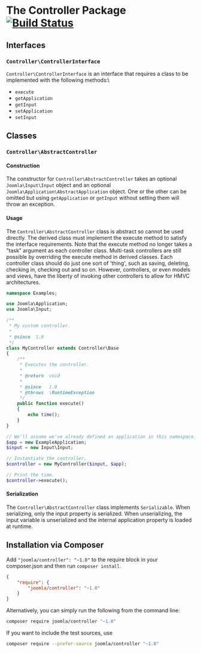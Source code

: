 # The Controller Package [![Build Status](https://ci.joomla.org/api/badges/joomla-framework/controller/status.svg)](https://ci.joomla.org/joomla-framework/controller)

## Interfaces

### `Controller\ControllerInterface`

`Controller\ControllerInterface` is an interface that requires a class to be implemented with the following methods:\

- `execute`
- `getApplication`
- `getInput`
- `setApplication`
- `setInput`

## Classes

### `Controller\AbstractController`

#### Construction

The constructor for `Controller\AbstractController` takes an optional `Joomla\Input\Input` object and an optional `Joomla\Application\AbstractApplication` object. One or the other can be omitted but using `getApplication` or `getInput` without setting them will throw an exception.

#### Usage

The `Controller\AbstractController` class is abstract so cannot be used directly. The derived class must implement the execute method to satisfy the interface requirements. Note that the execute method no longer takes a "task" argument as each controller class. Multi-task controllers are still possible by overriding the execute method in derived classes. Each controller class should do just one sort of 'thing', such as saving, deleting, checking in, checking out and so on. However, controllers, or even models and views, have the liberty of invoking other controllers to allow for HMVC architectures.

```php
namespace Examples;

use Joomla\Application;
use Joomla\Input;

/**
 * My custom controller.
 *
 * @since  1.0
 */
class MyController extends Controller\Base
{
	/**
	 * Executes the controller.
	 *
	 * @return  void
	 *
	 * @since   1.0
	 * @throws  \RuntimeException
	 */
	public function execute()
	{
		echo time();
	}
}

// We'll assume we've already defined an application in this namespace.
$app = new ExampleApplication;
$input = new Input\Input;

// Instantiate the controller.
$controller = new MyController($input, $app);

// Print the time.
$controller->execute();
```

#### Serialization

The `Controller\AbstractController` class implements `Serializable`. When serializing, only the input property is serialized. When unserializing, the input variable is unserialized and the internal application property is loaded at runtime.


## Installation via Composer

Add `"joomla/controller": "~1.0"` to the require block in your composer.json and then run `composer install`.

```json
{
	"require": {
		"joomla/controller": "~1.0"
	}
}
```

Alternatively, you can simply run the following from the command line:

```sh
composer require joomla/controller "~1.0"
```

If you want to include the test sources, use

```sh
composer require --prefer-source joomla/controller "~1.0"
```

